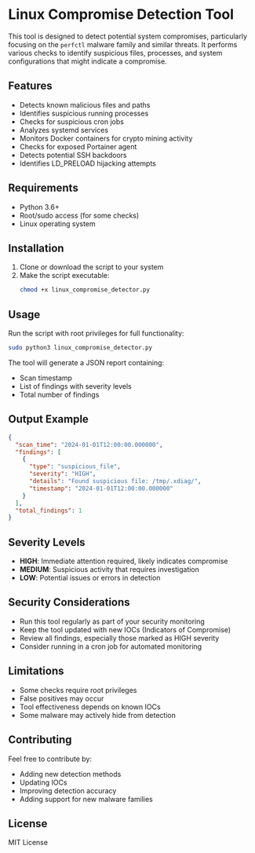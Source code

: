 # Linux Compromise Detection Tool

This tool is designed to detect potential system compromises, particularly focusing on the `perfctl` malware family and similar threats. It performs various checks to identify suspicious files, processes, and system configurations that might indicate a compromise.

## Features

- Detects known malicious files and paths
- Identifies suspicious running processes
- Checks for suspicious cron jobs
- Analyzes systemd services
- Monitors Docker containers for crypto mining activity
- Checks for exposed Portainer agent
- Detects potential SSH backdoors
- Identifies LD_PRELOAD hijacking attempts

## Requirements

- Python 3.6+
- Root/sudo access (for some checks)
- Linux operating system

## Installation

1. Clone or download the script to your system
2. Make the script executable:
   ```bash
   chmod +x linux_compromise_detector.py
   ```

## Usage

Run the script with root privileges for full functionality:

```bash
sudo python3 linux_compromise_detector.py
```

The tool will generate a JSON report containing:
- Scan timestamp
- List of findings with severity levels
- Total number of findings

## Output Example

```json
{
  "scan_time": "2024-01-01T12:00:00.000000",
  "findings": [
    {
      "type": "suspicious_file",
      "severity": "HIGH",
      "details": "Found suspicious file: /tmp/.xdiag/",
      "timestamp": "2024-01-01T12:00:00.000000"
    }
  ],
  "total_findings": 1
}
```

## Severity Levels

- **HIGH**: Immediate attention required, likely indicates compromise
- **MEDIUM**: Suspicious activity that requires investigation
- **LOW**: Potential issues or errors in detection

## Security Considerations

- Run this tool regularly as part of your security monitoring
- Keep the tool updated with new IOCs (Indicators of Compromise)
- Review all findings, especially those marked as HIGH severity
- Consider running in a cron job for automated monitoring

## Limitations

- Some checks require root privileges
- False positives may occur
- Tool effectiveness depends on known IOCs
- Some malware may actively hide from detection

## Contributing

Feel free to contribute by:
- Adding new detection methods
- Updating IOCs
- Improving detection accuracy
- Adding support for new malware families

## License

MIT License 